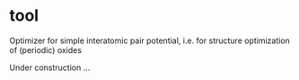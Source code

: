 # tool
Optimizer for simple interatomic  pair potential, i.e. for structure optimization of (periodic) oxides

Under construction ...
